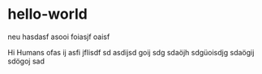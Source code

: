 # hello-world
neu
hasdasf asooi foiasjf oaisf 


Hi Humans
ofas ij asfi jflisdf sd
asdijsd goij sdg
sdaöjh sdgüoisdjg 
sdaögij sdögoj sad
